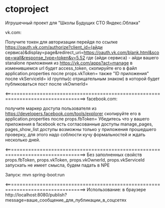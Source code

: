 # ctoproject
Игрушечный проект для "Школы Будущих СТО Яндекс.Облака"

vk.com:

Получите токен для авторизации перейдя по ссылке
https://oauth.vk.com/authorize?client_id={айди сервиса}&display=page&redirect_uri=https://oauth.vk.com/blank.html&scope=wall&response_type=token&v=5.52
где {айди сервиса} - айди вашего stanalone приложения из https://vk.com/apps?act=manage
в изменившемся url будет access_token, скопируйте его в файл application.properties после props.vkToken=
также "ID приложения" после vkServiceId=
id группы(с отрицательным знаком) в которой будет публиковаться пост после vkOwnerId=

<==================================================================================>
facebook.com:

получите маркер доступа пользователя из https://developers.facebook.com/tools/explorer
скопируйте его в application.properties после props.fbToken=
Убедитесь что у вашего приложения в facebook есть согласованные доступы manage_pages, pages_show_list
доступы возможны только у приложения прошедшего проверку, для этого надо соблюсти кучу формальностей и ждать несколько дней.


<==================================================================================>
Без заполненных свойств props.fbToken, props.vkToken, props.vkOwnerId, props.vkServiceId запускать не имеет смысла, будем падать в NPE

Запуск:
mvn spring-boot:run

<==================================================================================>
Использование:
в браузере http://localhost:8080/publish?message=ваше_сообщение_для_публикации_в_соцсетях
